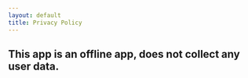 ```yaml
---
layout: default
title: Privacy Policy
---
```


## This app is an offline app, does not collect any user data.